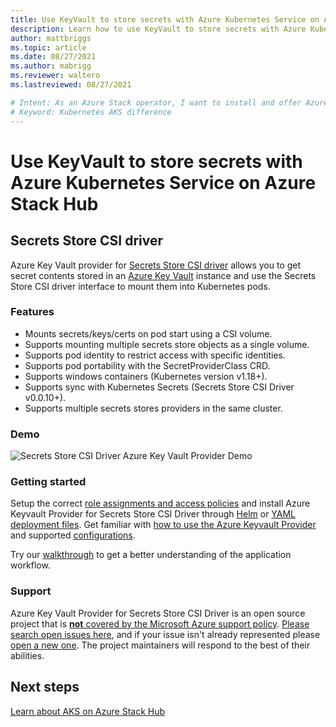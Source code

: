 ```yaml
---
title: Use KeyVault to store secrets with Azure Kubernetes Service on Azure Stack Hub
description: Learn how to use KeyVault to store secrets with Azure Kubernetes Service on Azure Stack Hub
author: mattbriggs
ms.topic: article
ms.date: 08/27/2021
ms.author: mabrigg
ms.reviewer: waltero
ms.lastreviewed: 08/27/2021

# Intent: As an Azure Stack operator, I want to install and offer Azure Kubernetes Service on Azure Stack Hub so my supported user can offer containerized solutions.
# Keyword: Kubernetes AKS difference
---
```


# Use KeyVault to store secrets with Azure Kubernetes Service on Azure Stack Hub

## Secrets Store CSI driver

Azure Key Vault provider for [Secrets Store CSI driver](https://github.com/kubernetes-sigs/secrets-store-csi-driver) allows you to get secret contents stored in an [Azure Key Vault](/azure/key-vault/general/overview) instance and use the Secrets Store CSI driver interface to mount them into Kubernetes pods.

### Features

- Mounts secrets/keys/certs on pod start using a CSI volume.
- Supports mounting multiple secrets store objects as a single volume.
- Supports pod identity to restrict access with specific identities.
- Supports pod portability with the SecretProviderClass CRD.
- Supports windows containers (Kubernetes version v1.18+).
- Supports sync with Kubernetes Secrets (Secrets Store CSI Driver v0.0.10+).
- Supports multiple secrets stores providers in the same cluster.

### Demo

![Secrets Store CSI Driver Azure Key Vault Provider Demo](media/aks-how-to-store-secrets/demo.gif)

### Getting started

Setup the correct [role assignments and access policies](https://azure.github.io/secrets-store-csi-driver-provider-azure/configurations/identity-access-modes/) and install Azure Keyvault Provider for Secrets Store CSI Driver through [Helm](https://azure.github.io/secrets-store-csi-driver-provider-azure/getting-started/installation/#deployment-using-helm) or [YAML deployment files](https://azure.github.io/secrets-store-csi-driver-provider-azure/getting-started/installation/#using-deployment-yamls). Get familiar with [how to use the Azure Keyvault Provider](https://azure.github.io/secrets-store-csi-driver-provider-azure/getting-started/usage/) and supported [configurations](https://azure.github.io/secrets-store-csi-driver-provider-azure/configurations/).

Try our [walkthrough](https://azure.github.io/secrets-store-csi-driver-provider-azure/demos/standard-walkthrough/) to get a better understanding of the application workflow.

### Support

Azure Key Vault Provider for Secrets Store CSI Driver is an open source project that is [**not** covered by the Microsoft Azure support policy](https://support.microsoft.com/help/2941892/support-for-linux-and-open-source-technology-in-azure). [Please search open issues here](https://github.com/Azure/secrets-store-csi-driver-provider-azure/issues), and if your issue isn't already represented please [open a new one](https://github.com/Azure/secrets-store-csi-driver-provider-azure/issues/new/choose). The project maintainers will respond to the best of their abilities.

## Next steps

[Learn about AKS on Azure Stack Hub](aks-overview.md)

